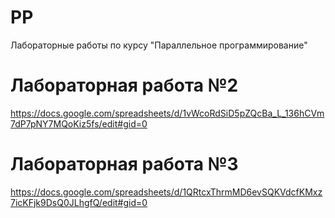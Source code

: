 # PP
Лабораторные работы по курсу "Параллельное программирование"

# Лабораторная работа №2
https://docs.google.com/spreadsheets/d/1vWcoRdSiD5pZQcBa_L_136hCVm7dP7pNY7MQoKiz5fs/edit#gid=0

# Лабораторная работа №3
https://docs.google.com/spreadsheets/d/1QRtcxThrmMD6evSQKVdcfKMxz7icKFjk9DsQ0JLhgfQ/edit#gid=0
